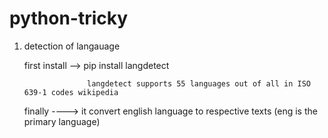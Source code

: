 # python-tricky


1. detection of langauage
   
    first install --> pip install langdetect
                      
                     langdetect supports 55 languages out of all in ISO 639-1 codes wikipedia 
                
                      
    finally ----> it convert english language to respective texts (eng is the primary language)                  
